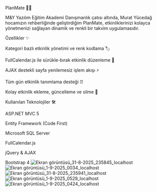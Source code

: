 PlanMate 📅🚀

M&Y Yazılım Eğitim Akademi Danışmanlık çatısı altında, Murat Yücedağ hocamızın rehberliğinde geliştirdiğim PlanMate, etkinliklerinizi kolayca yönetmenizi sağlayan dinamik ve renkli bir takvim uygulamasıdır.

Özellikler ✨

Kategori bazlı etkinlik yönetimi ve renk kodlama 🏷️

FullCalendar.js ile sürükle-bırak etkinlik düzenleme 📆

AJAX destekli sayfa yenilemesiz işlem akışı ⚡

Tüm gün etkinlik tanımlama desteği ⏰

Kolay etkinlik ekleme, güncelleme ve silme 📝

Kullanılan Teknolojiler 🛠️

ASP.NET MVC 5

Entity Framework (Code First)

Microsoft SQL Server

FullCalendar.js

jQuery & AJAX

Bootstrap 4
![Ekran görüntüsü_31-8-2025_235845_localhost](https://github.com/user-attachments/assets/ee1f2b4e-75ed-45d4-86f7-1f329821157a)
![Ekran görüntüsü_1-9-2025_0034_localhost](https://github.com/user-attachments/assets/0241433a-00e8-4750-89c1-d427a439031c)
![Ekran görüntüsü_31-8-2025_235941_localhost](https://github.com/user-attachments/assets/ce6fa575-c2b2-4dd5-83f2-56db6e6fe7b6)
![Ekran görüntüsü_1-9-2025_0529_localhost](https://github.com/user-attachments/assets/a6388548-727f-4533-8d53-f4310f6cea3a)
![Ekran görüntüsü_1-9-2025_0424_localhost](https://github.com/user-attachments/assets/6bb5482c-4c77-43ed-9bff-342ccd873045)

